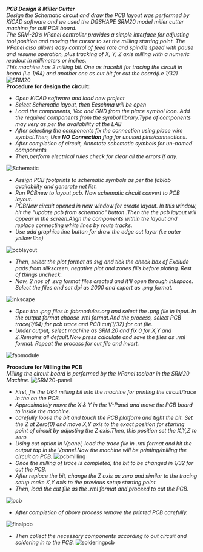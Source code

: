 ***PCB Design & Miller Cutter***  
*Design the Schematic circuit and draw the PCB layout was performed by KiCAD software and we used the DGSHAPE SRM20 model miller cutter machine for mill PCB board.  
The SRM-20’s VPanel controller provides a simple interface for adjusting tool position and moving the cursor to set the milling starting point. The VPanel also allows easy control of feed rate and spindle speed with pause and resume operation, plus tracking of X, Y, Z axis milling with a numeric readout in millimeters or inches.*  
*This machine has 2 milling bit. One as tracebit for tracing the circuit in board (i.e 1/64) and another one as cut bit for cut the board(i.e 1/32)* 
![SRM20](/img/srm20.jpg)    
**Procedure for design the circuit:**  
- *Open KiCAD software and load new project*  
- *Select Schematic layout, then Eeschma will be open*  
- *Load the components, Vcc and GND from the place symbol icon. Add the required components from the symbol library.Type of components may very as per the availability at the LAB*  
- *After selecting the components fix the connection using place wire symbol.Then, Use **NO Connection** flag for unused pins/connections.*  
- *After completion of circuit, Annotate schematic symbols for un-named components*  
- *Then,perform electrical rules check for clear all the errors if any.*  

![Schematic](/img/schematic.jpg)

- *Assign PCB footprints to schematic symbols as per the fablab availability and generate net list.*  
- *Run PCBnew to layout pcb. Now schematic circuit convert to PCB layout.*  
- *PCBNew circuit opened in new window for create layout. In this window, hit the "update pcb from schematic" button .Then the the pcb layout will appear in the screen.Align the components within the layout and replace connecting white lines by route tracks.*  
- *Use add graphics line button for draw the edge cut layer (i.e outer yellow line)*  

![pcblayout](/img/pcblayout.jpg)

- *Then, select the plot format as svg and tick the check box of Exclude pads from silkscreen, negative plot and zones fills before ploting. Rest of things uncheck.*  
- *Now, 2 nos of .svg format files created and it'll open through inkspace. Select the files and set dpi as 2000 and export as .png format.* 

![inkscape](/img/inkscape.jpg)

- *Open the .png files in fabmodules.org and select the .png file in input. In the output format choose .rml format.And the process, select PCB trace(1/64) for pcb trace and PCB cut(1/32) for cut file.*      
- *Under output, select machine as SRM 20 and fix 0 for X,Y and Z.Remains all default.Now press calculate and save the files as .rml format. Repeat the process for cut file and invert.* 

![fabmodule](/img/fabmodule.jpg)

**Procedure for Milling the PCB**  
*Milling the circuit board is performed by the VPanel toolbar in the SRM20 Machine.*
![SRM20-panel](/img/srm20-panel.jpg)
- *First, fix the 1/64 milling bit into the machine for printing the circuit/trace in the on the PCB.*
- *Approximately  move the X & Y in the V-Panel and move the PCB board to inside the machine.*
- *carefully loose the bit and touch the PCB platform and tight the bit. Set the Z at Zero(0) and move X,Y axis to the exact position for starting point of circuit by adjusting the Z axis.Then, this position set the X,Y,Z to zero.*
- *Using cut option in Vpanel, load the trace file in .rml format and hit the output tap in the Vpanel.Now the machine will be printing/milling the circuit on PCB.*
![pcbmilling](/img/pcbmilling.jpg)
- *Once the milling of trace is completed, the bit to be changed in 1/32 for cut the PCB.*
- *After replace the bit, change the Z axis as zero and similar to the tracing setup make X,Y axis to the previous setup starting point.*
- *Then, load the cut file as the .rml format and proceed to cut the PCB.* 

![pcb](/img/pcb1.jpg)

- *After completion of above process remove the printed PCB carefully.*

![finalpcb](/img/pcb2.jpg)

- *Then collect the necessary components according to out circuit and soldering in to the PCB.*
![solderingpcb](/img/solderingpcb.jpg)
